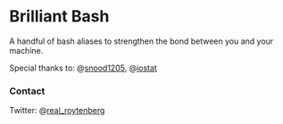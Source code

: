 # Brilliant Bash

A handful of bash aliases to strengthen the bond between you and your machine.

Special thanks to: @[snood1205](https://github.com/snood1205), @[iostat](https://github.com/iostat)

### Contact

Twitter: @[real_roytenberg](https://twitter.com/real_roytenberg)
